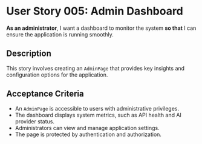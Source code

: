 # User Story 005: Admin Dashboard

**As an administrator**, I want a dashboard to monitor the system **so that** I can ensure the application is running smoothly.

## Description
This story involves creating an `AdminPage` that provides key insights and configuration options for the application.

## Acceptance Criteria
- An `AdminPage` is accessible to users with administrative privileges.
- The dashboard displays system metrics, such as API health and AI provider status.
- Administrators can view and manage application settings.
- The page is protected by authentication and authorization.
